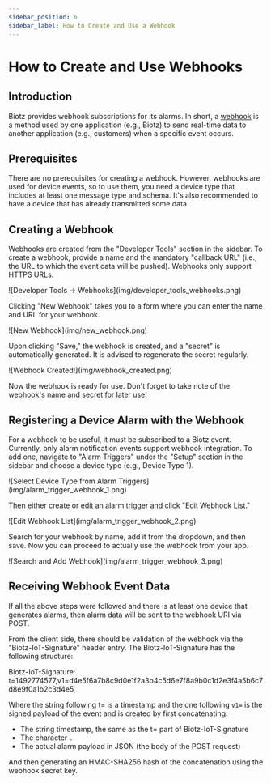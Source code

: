 ```yaml
---
sidebar_position: 6
sidebar_label: How to Create and Use a Webhook
---
```

# How to Create and Use Webhooks

## Introduction

Biotz provides webhook subscriptions for its alarms. In short, a <a href="https://en.wikipedia.org/wiki/Webhook">webhook</a> is a method used by one application (e.g., Biotz) to send real-time data to another application (e.g., customers) when a specific event occurs.

## Prerequisites

There are no prerequisites for creating a webhook. However, webhooks are used for device events, so to use them, you need a device type that includes at least one message type and schema. It's also recommended to have a device that has already transmitted some data.

## Creating a Webhook

Webhooks are created from the "Developer Tools" section in the sidebar. To create a webhook, provide a name and the mandatory "callback URL" (i.e., the URL to which the event data will be pushed). Webhooks only support HTTPS URLs.

<div class="tutorial-image-container">
![Developer Tools -> Webhooks](img/developer_tools_webhooks.png)
</div>

Clicking "New Webhook" takes you to a form where you can enter the name and URL for your webhook.

<div class="tutorial-image-container">
![New Webhook](img/new_webhook.png)
</div>

Upon clicking "Save," the webhook is created, and a "secret" is automatically generated. It is advised to regenerate the secret regularly.

<div class="tutorial-image-container">
![Webhook Created!](img/webhook_created.png)
</div>

Now the webhook is ready for use. Don't forget to take note of the webhook's name and secret for later use!

## Registering a Device Alarm with the Webhook

For a webhook to be useful, it must be subscribed to a Biotz event. Currently, only alarm notification events support webhook integration. To add one, navigate to "Alarm Triggers" under the "Setup" section in the sidebar and choose a device type (e.g., Device Type 1).

<div class="tutorial-image-container">
![Select Device Type from Alarm Triggers](img/alarm_trigger_webhook_1.png)
</div>

Then either create or edit an alarm trigger and click "Edit Webhook List."

<div class="tutorial-image-container">
![Edit Webhook List](img/alarm_trigger_webhook_2.png)
</div>

Search for your webhook by name, add it from the dropdown, and then save. Now you can proceed to actually use the webhook from your app.

<div class="tutorial-image-container">
![Search and Add Webhook](img/alarm_trigger_webhook_3.png)
</div>

## Receiving Webhook Event Data

If all the above steps were followed and there is at least one device that generates alarms, then alarm data will be sent to the webhook URI via POST.

From the client side, there should be validation of the webhook via the "Biotz-IoT-Signature" header entry. The Biotz-IoT-Signature has the following structure:


Biotz-IoT-Signature: t=1492774577,v1=d4e5f6a7b8c9d0e1f2a3b4c5d6e7f8a9b0c1d2e3f4a5b6c7d8e9f0a1b2c3d4e5,


Where the string following t= is a timestamp and the one following `v1=` is the signed payload of the event and is created by first concatenating:

* The string timestamp, the same as the t= part of Biotz-IoT-Signature
* The character `.`
* The actual alarm payload in JSON (the body of the POST request)

And then generating an HMAC-SHA256 hash of the concatenation using the webhook secret key.
